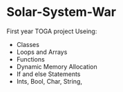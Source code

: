 # Solar-System-War

 First year TOGA project
Useing: 
- Classes 
- Loops and Arrays
- Functions
- Dynamic Memory Allocation
- If and else Statements 
- Ints, Bool, Char, String, 
